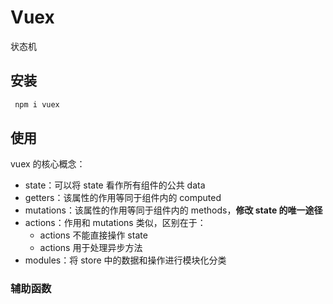 # Vuex

状态机

## 安装

```bash
 npm i vuex
```

## 使用

vuex 的核心概念：

- state：可以将 state 看作所有组件的公共 data
- getters：该属性的作用等同于组件内的 computed
- mutations：该属性的作用等同于组件内的 methods，**修改 state 的唯一途径**
- actions：作用和 mutations 类似，区别在于：
  - actions 不能直接操作 state
  - actions 用于处理异步方法
- modules：将 store 中的数据和操作进行模块化分类

### 辅助函数

